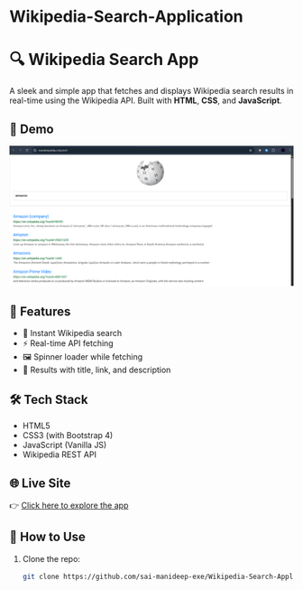 # Wikipedia-Search-Application
# 🔍 Wikipedia Search App

A sleek and simple app that fetches and displays Wikipedia search results in real-time using the Wikipedia API. Built with **HTML**, **CSS**, and **JavaScript**.

## 📸 Demo

![Wikipedia Search Demo](wiki.png)


## 🚀 Features

- 🔎 Instant Wikipedia search
- ⚡ Real-time API fetching
- 🖼️ Spinner loader while fetching
- 📄 Results with title, link, and description

## 🛠️ Tech Stack

- HTML5
- CSS3 (with Bootstrap 4)
- JavaScript (Vanilla JS)
- Wikipedia REST API

## 🌐 Live Site  
👉 [Click here to explore the app](https://manideepwikip.ccbp.tech/)


## 📁 How to Use

1. Clone the repo:
   ```bash
   git clone https://github.com/sai-manideep-exe/Wikipedia-Search-Application.git
